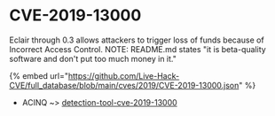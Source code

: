 # CVE-2019-13000

Eclair through 0.3 allows attackers to trigger loss of funds because of Incorrect Access Control. NOTE: README.md states "it is beta-quality software and don't put too much money in it."

{% embed url="https://github.com/Live-Hack-CVE/full_database/blob/main/cves/2019/CVE-2019-13000.json" %}


* ACINQ ~> [detection-tool-cve-2019-13000](https://www.alice-snow.ru/2019/database/cve-2019-13000/detection-tool-cve-2019-13000-acinq)